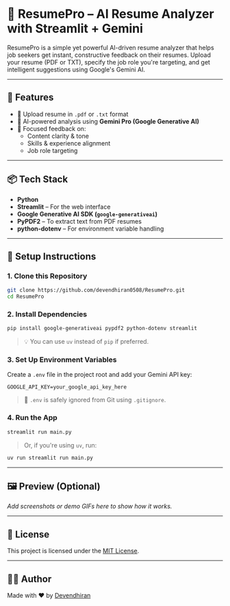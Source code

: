 
# 🧠 ResumePro – AI Resume Analyzer with Streamlit + Gemini

ResumePro is a simple yet powerful AI-driven resume analyzer that helps job seekers get instant, constructive feedback on their resumes. Upload your resume (PDF or TXT), specify the job role you're targeting, and get intelligent suggestions using Google's Gemini AI.

---

## 🚀 Features

- 📄 Upload resume in `.pdf` or `.txt` format  
- 🧠 AI-powered analysis using **Gemini Pro (Google Generative AI)**  
- 💬 Focused feedback on:  
  - Content clarity & tone  
  - Skills & experience alignment  
  - Job role targeting  
  
---

## 📦 Tech Stack

- **Python**  
- **Streamlit** – For the web interface  
- **Google Generative AI SDK (`google-generativeai`)**  
- **PyPDF2** – To extract text from PDF resumes  
- **python-dotenv** – For environment variable handling

---

## 🔧 Setup Instructions

### 1. Clone this Repository
```bash
git clone https://github.com/devendhiran0508/ResumePro.git
cd ResumePro
```

### 2. Install Dependencies
```bash
pip install google-generativeai pypdf2 python-dotenv streamlit
```

> 💡 You can use `uv` instead of `pip` if preferred.

### 3. Set Up Environment Variables
Create a `.env` file in the project root and add your Gemini API key:
```env
GOOGLE_API_KEY=your_google_api_key_here
```

> 🔐 `.env` is safely ignored from Git using `.gitignore`.

### 4. Run the App
```bash
streamlit run main.py
```

> Or, if you're using `uv`, run:
```bash
uv run streamlit run main.py
```

---

## 🖼️ Preview (Optional)

_Add screenshots or demo GIFs here to show how it works._

---

## 📜 License

This project is licensed under the [MIT License](LICENSE).

---

## 👨‍💻 Author

Made with ❤️ by [Devendhiran](https://github.com/devendhiran0508)
